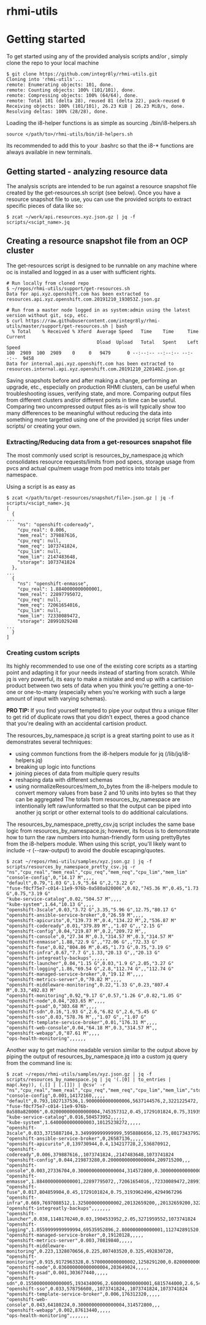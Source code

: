 # rhmi-utils

# Getting started

To get started using any of the provided analysis scripts and/or , simply clone the repo to your local machine
```
$ git clone https://github.com/integr8ly/rhmi-utils.git
Cloning into 'rhmi-utils'...
remote: Enumerating objects: 101, done.
remote: Counting objects: 100% (101/101), done.
remote: Compressing objects: 100% (64/64), done.
remote: Total 101 (delta 28), reused 81 (delta 22), pack-reused 0
Receiving objects: 100% (101/101), 26.23 KiB | 26.23 MiB/s, done.
Resolving deltas: 100% (28/28), done.
```

Loading the i8-helper functions is as simple as sourcing ./bin/i8-helpers.sh
```
source </path/to>/rhmi-utils/bin/i8-helpers.sh
```
Its recommended to add this to your .bashrc so that the i8-* functions are always available in new terminals.

## Getting started - analyzing resource data

The analysis scripts are intended to be run against a resource snapshot file created by the get-resources.sh script (see below).  Once you have a resource snapshot file to use, you can use the provided scripts to extract specific pieces of data like so:

```
$ zcat ~/work/api.resources.xyz.json.gz | jq -f scripts/<scipt_name>.jq
```

## Creating a resource snapshot file from an OCP cluster

The get-resources script is designed to be runnable on any machine where oc is installed and logged in as a user with sufficient rights.

```
# Run locally from cloned repo
$ ~/repos/rhmi-utils/support/get-resources.sh
Data for api.xyz.openshift.com has been extracted to resources.api.xyz.openshift.com.20191210_193053Z.json.gz

# Run from a master node logged in as system:admin using the latest version without git, scp, etc.
$ curl https://raw.githubusercontent.com/integr8ly/rhmi-utils/master/support/get-resources.sh | bash
  % Total    % Received % Xferd  Average Speed   Time    Time     Time  Current
                                 Dload  Upload   Total   Spent    Left  Speed
100  2989  100  2989    0     0   9479      0 --:--:-- --:--:-- --:--:--  9458
Data for internal.api.xyz.openshift.com has been extracted to resources.internal.api.xyz.openshift.com.20191210_220140Z.json.gz
```
Saving snapshots before and after making a change, performing an upgrade, etc., especially on production RHMI clusters, can be useful when troubleshooting issues, verifying state, and more.  Comparing output files from different clusters and/or different points in time can be useful.  Comparing two uncompressed output files as-is will typically show too many differences to be meaningful without reducing the data into something more targetted using one of the provided jq script files under scripts/ or creating your own.

### Extracting/Reducing data from a get-resources snapshot file
The most commonly used script is resources_by_namespace.jq which consolidates resource requests/limits from pod specs, storage usage from pvcs and actual cpu/mem usage from pod metrics into totals per namespace.

Using a script is as easy as
```
$ zcat </path/to/get-resources/snapshot/file>.json.gz | jq -f scripts/<scipt_name>.jq
[
  {
...
    "ns": "openshift-codeready",
    "cpu_real": 0.006,
    "mem_real": 379887616,
    "cpu_req": null,
    "mem_req": 1073741824,
    "cpu_lim": null,
    "mem_lim": 2147483648,
    "storage": 1073741824
  },
...
  {
    "ns": "openshift-enmasse",
    "cpu_real": 1.8840000000000001,
    "mem_real": 22897795072,
    "cpu_req": null,
    "mem_req": 72061654016,
    "cpu_lim": null,
    "mem_lim": 72330089472,
    "storage": 28991029248
...
  }
]
```

### Creating custom scripts
Its highly recommended to use one of the existing core scripts as a starting point and adapting it for your needs instead of starting from scratch.  While jq is very powerful, its easy to make a mistake and end up with a cartision product between two sets of data when you think you're getting a one-to-one or one-to-many (especially when you're working with such a large amount of input with varying schemas).

**PRO TIP:** If you find yourself tempted to pipe your output thru a unique filter to get rid of duplicate rows that you didn't expect, theres a good chance that you're dealing with an accidental cartision product.

The resources_by_namespace.jq script is a great starting point to use as it demonstrates several techniques:
- using common functions from the i8-helpers module for jq (/lib/jq/i8-helpers.jq)
- breaking up logic into functions
- joining pieces of data from multiple query results
- reshaping data with different schemas
- using normalizeResources/mem_to_bytes from the i8-helpers module to convert memory values from base 2 and 10 units into bytes so that they can be aggregated
The totals from resources_by_namespace are intentionally left raw/unformatted so that the output can be piped into another jq script or other external tools to do additional calculations.

The resources_by_namespace_pretty_csv.jq script includes the same base logic from resources_by_namespace.js; however, its focus is to demonstrate how to turn the raw numbers into human-friendly form using prettyBytes from the i8-helpers module.  When using this script, you'll likely want to include -r (--raw-output) to avoid the double escaping/quotes.
```
$ zcat ~/repos/rhmi-utils/samples/xyz.json.gz | jq -f scripts/resources_by_namespace_pretty_csv.jq -r
"ns","cpu_real","mem_real","cpu_req","mem_req","cpu_lim","mem_lim"
"console-config",0,"14.17 M",,,,
"default",0.79,"1.03 G",1.9,"5.64 G",2,"3.22 G"
"fuse-f0cf75e7-c014-11e9-976b-0a580a820006",0.02,"745.36 M",0.45,"1.73 G",0.75,"3.19 G"
"kube-service-catalog",0.02,"504.57 M",,,,
"kube-system",1.64,"10.13 G",,,,
"openshift-3scale",0.03,"3.72 G",3.35,"5.96 G",12.75,"80.17 G"
"openshift-ansible-service-broker",0,"26.59 M",,,,
"openshift-apicurito",0,"139.73 M",0.4,"134.22 M",2,"536.87 M"
"openshift-codeready",0.01,"379.89 M",,"1.07 G",,"2.15 G"
"openshift-config",0.04,"219.87 M",0.2,"209.72 M",,
"openshift-console",0,"27.34 M",0.3,"314.57 M",0.3,"314.57 M"
"openshift-enmasse",1.88,"22.9 G",,"72.06 G",,"72.33 G"
"openshift-fuse",0.02,"804.86 M",0.45,"1.73 G",0.75,"3.19 G"
"openshift-infra",0.67,"7.7 G",1.33,"20.13 G",,"20.13 G"
"openshift-integreatly-backups",,,,,,
"openshift-launcher",0.04,"1.15 G",0.03,"1.9 G",2.05,"3.27 G"
"openshift-logging",1.86,"69.54 G",2.8,"112.74 G",,"112.74 G"
"openshift-managed-service-broker",0,"19.12 M",,,,
"openshift-metrics-server",0,"70.82 M",,,,
"openshift-middleware-monitoring",0.22,"1.33 G",0.23,"807.4 M",0.33,"492.83 M"
"openshift-monitoring",0.92,"9.17 G",0.57,"1.26 G",0.82,"1.05 G"
"openshift-node",0.04,"203.65 M",,,,
"openshift-psad",0,"303.68 M",,,,
"openshift-sdn",0.16,"1.93 G",2.6,"6.82 G",2.6,"5.45 G"
"openshift-sso",0.03,"578.76 M",,"1.07 G",,"1.07 G"
"openshift-template-service-broker",0.01,"176.31 M",,,,
"openshift-web-console",0.04,"64.18 M",0.3,"314.57 M",,
"openshift-webapp",0,"87.61 M",,,,
"ops-health-monitoring",,,,,,
```

Another way to get machine readable version similar to the output above by piping the output of resources_by_namespace.jq into a custom jq query from the command line is:
```
$ zcat ~/repos/rhmi-utils/samples/xyz.json.gz | jq -f scripts/resources_by_namespace.jq | jq '(.[0] | to_entries | map(.key)), (.[] | [.[]]) | @csv' -r
"ns","cpu_real","mem_real","cpu_req","mem_req","cpu_lim","mem_lim","storage"
"console-config",0.001,14172160,,,,,
"default",0.793,1027137536,1.9000000000000006,5637144576,2,3221225472,
"fuse-f0cf75e7-c014-11e9-976b-0a580a820006",0.020000000000000004,745357312,0.45,1729101824,0.75,3193962496,4294967296
"kube-service-catalog",0.016,504573952,,,,,
"kube-system",1.6400000000000003,10125238272,,,,,
"openshift-3scale",0.033,3715887104,3.349999999999999,5958886656,12.75,80173437952,3221225472
"openshift-ansible-service-broker",0,26587136,,,,,
"openshift-apicurito",0,139730944,0.4,134217728,2,536870912,
"openshift-codeready",0.006,379887616,,1073741824,,2147483648,1073741824
"openshift-config",0.044,219873280,0.20000000000000004,209715200,,,
"openshift-console",0.003,27336704,0.30000000000000004,314572800,0.30000000000000004,314572800,
"openshift-enmasse",1.8840000000000001,22897795072,,72061654016,,72330089472,28991029248
"openshift-fuse",0.017,804859904,0.45,1729101824,0.75,3193962496,4294967296
"openshift-infra",0.669,7697088512,1.3250000000000002,20132659200,,20132659200,322122547200
"openshift-integreatly-backups",,,,,,,
"openshift-launcher",0.038,1148170240,0.03,1904533952,2.05,3271959552,1073741824
"openshift-logging",1.8559999999999994,69535952896,2.800000000000001,112742891520,,112742891520,1610612736000
"openshift-managed-service-broker",0,19120128,,,,,
"openshift-metrics-server",0.003,70819840,,,,,
"openshift-middleware-monitoring",0.223,1328070656,0.225,807403520,0.325,492830720,
"openshift-monitoring",0.915,9172963328,0.5700000000000002,1258291200,0.8200000000000004,1048576000,
"openshift-node",0.036000000000000004,203649024,,,,,
"openshift-psad",0.001,303677440,,,,,
"openshift-sdn",0.15500000000000005,1934340096,2.600000000000001,6815744000,2.6,5452595200,
"openshift-sso",0.033,578756608,,1073741824,,1073741824,1073741824
"openshift-template-service-broker",0.006,176312320,,,,,
"openshift-web-console",0.043,64180224,0.30000000000000004,314572800,,,
"openshift-webapp",0.002,87613440,,,,,
"ops-health-monitoring",,,,,,,
```

